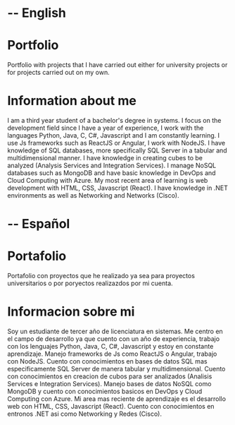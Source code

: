 # -- English 
# Portfolio
Portfolio with projects that I have carried out either for university projects or for projects carried out on my own.

# Information about me
I am a third year student of a bachelor's degree in systems. I focus on the development field since I have a year of experience, I work with the languages ​​Python, Java, C, C#, Javascript and I am constantly learning. I use Js frameworks such as ReactJS or Angular, I work with NodeJS. I have knowledge of SQL databases, more specifically SQL Server in a tabular and multidimensional manner. I have knowledge in creating cubes to be analyzed (Analysis Services and Integration Services). I manage NoSQL databases such as MongoDB and have basic knowledge in DevOps and Cloud Computing with Azure. My most recent area of ​​learning is web development with HTML, CSS, Javascript (React). I have knowledge in .NET environments as well as Networking and Networks (Cisco).


# -- Español
# Portafolio
Portafolio con proyectos que he realizado ya sea para proyectos universitarios o por poryectos realizazdos por mi cuenta.

# Informacion sobre mi
Soy un estudiante de tercer año de licenciatura en sistemas. Me centro en el campo de desarrollo ya que cuento con un año de experiencia, trabajo con los lenguajes Python, Java, C, C#, Javascript y estoy en constante aprendizaje. Manejo frameworks de Js como ReactJS o Angular, trabajo con NodeJS. Cuento con conocimientos en bases de datos SQL mas especificamente SQL Server de manera tabular y multidimensional. Cuento con conocimientos en creacion de cubos para ser analizados (Analisis Services e Integration Services). Manejo bases de datos NoSQL como MongoDB y cuento con conocimientos basicos en DevOps y Cloud Computing con Azure. Mi area mas reciente de aprendizaje es el desarrollo web con HTML, CSS, Javascript (React). Cuento con conocimientos en entronos .NET asi como Networking y Redes (Cisco).
